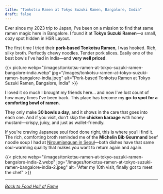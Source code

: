 ```yaml
---
title: "Tonkotsu Ramen at Tokyo Suzuki Ramen, Bangalore, India"
draft: false
---
```


Ever since my 2023 trip to Japan, I've been on a mission to find that same ramen magic here in Bangalore. I found it at **Tokyo Suzuki Ramen**—a small, cozy spot hidden in HSR Layout.

The first time I tried their **pork-based Tonkotsu Ramen**, I was hooked. Rich, silky broth. Perfectly chewy noodles. Tender pork slices. Easily one of the best bowls I've had in India—and **very well priced**.  

{{< picture webp="/images/tonkotsu-ramen-at-tokyo-suzuki-ramen-bangalore-india.webp" jpg="/images/tonkotsu-ramen-at-tokyo-suzuki-ramen-bangalore-india.jpeg" alt="Pork-based Tonkotsu Ramen at Tokyo Suzuki Ramen, Bangalore, India" >}}

I loved it so much I brought my friends here… and now I've lost count of how many times I've been back. This place has become my **go-to spot for a comforting bowl of ramen**.  

They only make **30 bowls a day**, and it shows in the care that goes into each one. And if you visit, don't skip the **chicken karaage** with honey mustard—crispy, juicy, and just as wallet-friendly.  

If you're craving Japanese soul food done right, this is where you'll find it. The rich, comforting broth reminded me of the **Michelin Bib Gourmand** beef noodle soup I had at [Niroumianguan in Seoul](/food/chinese-beef-noodle-soup-at-niroumianguan-seoul-south-korea/)—both dishes have that same soul-warming quality that makes you want to return again and again.

{{< picture webp="/images/tonkotsu-ramen-at-tokyo-suzuki-ramen-bangalore-india-2.webp" jpg="/images/tonkotsu-ramen-at-tokyo-suzuki-ramen-bangalore-india-2.jpeg" alt="After my 10th visit, finally got to meet the chef" >}}

---

*[Back to Food Hall of Fame](/food)* 